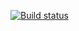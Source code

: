 [![Build status](https://ci.appveyor.com/api/projects/status/x22d2h0mnmglai4n?svg=true)](https://ci.appveyor.com/project/EkaterinaDuzh/fe-diplom-2-42r4v)
